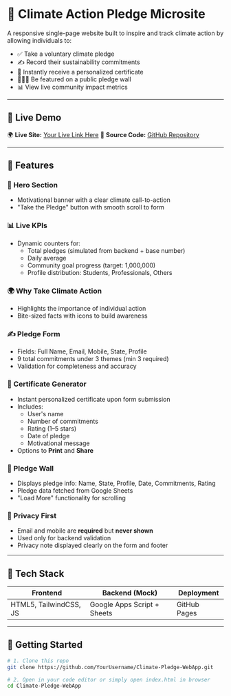 # 🌱 Climate Action Pledge Microsite

A responsive single-page website built to inspire and track climate action by allowing individuals to:

- ✅ Take a voluntary climate pledge  
- ✍️ Record their sustainability commitments  
- 🧾 Instantly receive a personalized certificate  
- 🧑‍🤝‍🧑 Be featured on a public pledge wall  
- 📊 View live community impact metrics  

---

## 🔗 Live Demo

🌍 **Live Site:** [Your Live Link Here](https://abhishekdodwad.github.io/Climate-Pledge-Web-Application/)
📁 **Source Code:** [GitHub Repository](https://github.com/AbhishekDodwad/Climate-Pledge-Web-Application)

---

## 🧩 Features

### 🎯 Hero Section
- Motivational banner with a clear climate call-to-action
- "Take the Pledge" button with smooth scroll to form

### 📊 Live KPIs
- Dynamic counters for:
  - Total pledges (simulated from backend + base number)
  - Daily average
  - Community goal progress (target: 1,000,000)
  - Profile distribution: Students, Professionals, Others

### 🌍 Why Take Climate Action
- Highlights the importance of individual action
- Bite-sized facts with icons to build awareness

### ✍️ Pledge Form
- Fields: Full Name, Email, Mobile, State, Profile
- 9 total commitments under 3 themes (min 3 required)
- Validation for completeness and accuracy

### 🧾 Certificate Generator
- Instant personalized certificate upon form submission
- Includes:
  - User's name
  - Number of commitments
  - Rating (1–5 stars)
  - Date of pledge
  - Motivational message
- Options to **Print** and **Share**

### 🌟 Pledge Wall
- Displays pledge info: Name, State, Profile, Date, Commitments, Rating
- Pledge data fetched from Google Sheets
- "Load More" functionality for scrolling

### 🔐 Privacy First
- Email and mobile are **required** but **never shown**
- Used only for backend validation
- Privacy note displayed clearly on the form and footer

---

## 🧠 Tech Stack

| Frontend                    | Backend (Mock)           | Deployment     |
|-----------------------------|--------------------------|----------------|
| HTML5, TailwindCSS, JS      | Google Apps Script + Sheets | GitHub Pages |

---

## 🚀 Getting Started

```bash
# 1. Clone this repo
git clone https://github.com/YourUsername/Climate-Pledge-WebApp.git

# 2. Open in your code editor or simply open index.html in browser
cd Climate-Pledge-WebApp
